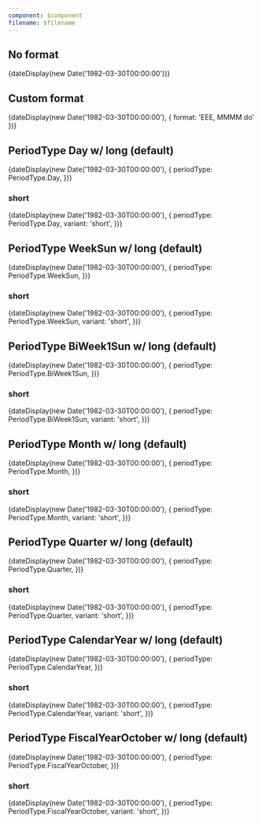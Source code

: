 ```yaml
---
component: $component
filename: $filename
---
```


<script lang="ts">
  import Preview from '$lib/components/Preview.svelte';

  import { dateDisplay } from '$lib/utils/dateDisplay';
  import { PeriodType } from '$lib/utils/date';
</script>

## No format

<Preview>
  {dateDisplay(new Date('1982-03-30T00:00:00'))}
</Preview>

## Custom format

<Preview>
  {dateDisplay(new Date('1982-03-30T00:00:00'), { format: 'EEE, MMMM do' })}
</Preview>

## PeriodType Day w/ long (default)

<Preview>
  {dateDisplay(new Date('1982-03-30T00:00:00'), {
    periodType: PeriodType.Day,
  })}
</Preview>

### short

<Preview>
  {dateDisplay(new Date('1982-03-30T00:00:00'), {
    periodType: PeriodType.Day,
    variant: 'short',
  })}
</Preview>

## PeriodType WeekSun w/ long (default)

<Preview>
  {dateDisplay(new Date('1982-03-30T00:00:00'), {
    periodType: PeriodType.WeekSun,
  })}
</Preview>

### short

<Preview>
  {dateDisplay(new Date('1982-03-30T00:00:00'), {
    periodType: PeriodType.WeekSun,
    variant: 'short',
  })}
</Preview>

## PeriodType BiWeek1Sun w/ long (default)

<Preview>
  {dateDisplay(new Date('1982-03-30T00:00:00'), {
    periodType: PeriodType.BiWeek1Sun,
  })}
</Preview>

### short

<Preview>
  {dateDisplay(new Date('1982-03-30T00:00:00'), {
    periodType: PeriodType.BiWeek1Sun,
    variant: 'short',
  })}
</Preview>

## PeriodType Month w/ long (default)

<Preview>
  {dateDisplay(new Date('1982-03-30T00:00:00'), {
    periodType: PeriodType.Month,
  })}
</Preview>

### short

<Preview>
  {dateDisplay(new Date('1982-03-30T00:00:00'), {
    periodType: PeriodType.Month,
    variant: 'short',
  })}
</Preview>

## PeriodType Quarter w/ long (default)

<Preview>
  {dateDisplay(new Date('1982-03-30T00:00:00'), {
    periodType: PeriodType.Quarter,
  })}
</Preview>

### short

<Preview>
  {dateDisplay(new Date('1982-03-30T00:00:00'), {
    periodType: PeriodType.Quarter,
    variant: 'short',
  })}
</Preview>

## PeriodType CalendarYear w/ long (default)

<Preview>
  {dateDisplay(new Date('1982-03-30T00:00:00'), {
    periodType: PeriodType.CalendarYear,
  })}
</Preview>

### short

<Preview>
  {dateDisplay(new Date('1982-03-30T00:00:00'), {
    periodType: PeriodType.CalendarYear,
    variant: 'short',
  })}
</Preview>

## PeriodType FiscalYearOctober w/ long (default)

<Preview>
  {dateDisplay(new Date('1982-03-30T00:00:00'), {
    periodType: PeriodType.FiscalYearOctober,
  })}
</Preview>

### short

<Preview>
  {dateDisplay(new Date('1982-03-30T00:00:00'), {
    periodType: PeriodType.FiscalYearOctober,
    variant: 'short',
  })}
</Preview>
